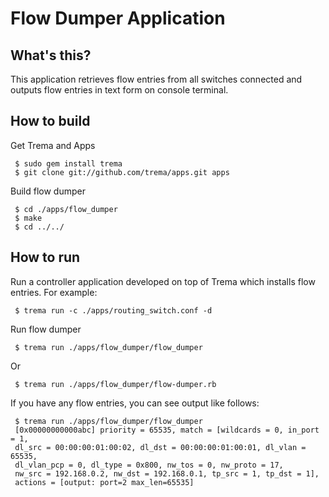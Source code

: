 Flow Dumper Application
=======================

What's this?
------------

This application retrieves flow entries from all switches connected and
outputs flow entries in text form on console terminal.

How to build
------------

  Get Trema and Apps

     $ sudo gem install trema
     $ git clone git://github.com/trema/apps.git apps

  Build flow dumper

     $ cd ./apps/flow_dumper
     $ make
     $ cd ../../

How to run
------------

  Run a controller application developed on top of Trema which installs
  flow entries. For example:

     $ trema run -c ./apps/routing_switch.conf -d

  Run flow dumper

     $ trema run ./apps/flow_dumper/flow_dumper

  Or

     $ trema run ./apps/flow_dumper/flow-dumper.rb

  If you have any flow entries, you can see output like follows:

     $ trema run ./apps/flow_dumper/flow_dumper
     [0x00000000000abc] priority = 65535, match = [wildcards = 0, in_port = 1,
     dl_src = 00:00:00:01:00:02, dl_dst = 00:00:00:01:00:01, dl_vlan = 65535,
     dl_vlan_pcp = 0, dl_type = 0x800, nw_tos = 0, nw_proto = 17,
     nw_src = 192.168.0.2, nw_dst = 192.168.0.1, tp_src = 1, tp_dst = 1],
     actions = [output: port=2 max_len=65535]
